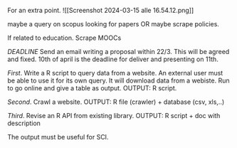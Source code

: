 For an extra point.
![[Screenshot 2024-03-15 alle 16.54.12.png]]

maybe a query on scopus looking for papers
OR maybe scrape policies.

If related to education. Scrape MOOCs

*DEADLINE*
Send an email writing a proposal within 22/3.
This will be agreed and fixed.
10th of april is the deadline for deliver and presenting on 11th.

*First*.
Write a R script to query data from a website.
An external user must be able to use it for its own query.
It will download data from a webiste.
Run to go online and give a table as output.
OUTPUT: R script.

*Second*.
Crawl a website.
OUTPUT: R file (crawler) + database (csv, xls,..)

*Third*.
Revise an R API from existing library.
OUTPUT: R script + doc with description

The output must be useful for SCI.
